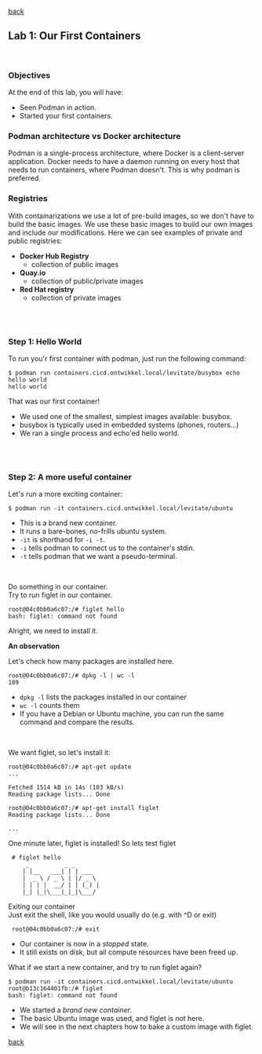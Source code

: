 [back](container_workshop.md)
## Lab 1: Our First Containers

<br />

### Objectives

At the end of this lab, you will have:

- Seen Podman in action.
- Started your first containers.

### Podman architecture vs Docker architecture
Podman is a single-process architecture, where Docker is a client-server application.
Docker needs to have a daemon running on every host that needs to run containers, where Podman doesn't. This is why podman is preferred.

### Registries
With containarizations we use a lot of pre-build images, so we don't have to build the basic images. We use these basic images to build our own images and include our modifications. Here we can see examples of private and public registries:
 
- **Docker Hub Registry**
  - collection of public images
- **Quay.io** 
  - collection of public/private images
- **Red Hat registry**
  - collection of private images

<br />
<br />

### **Step 1:** Hello World

To run you'r first container with podman, just run the following command:
```
$ podman run containers.cicd.ontwikkel.local/levitate/busybox echo hello world
hello world
```
That was our first container!

- We used one of the smallest, simplest images available: busybox.
- busybox is typically used in embedded systems (phones, routers...)
- We ran a single process and echo'ed hello world.

<br />
<br />

### **Step 2:** A more useful container

Let's run a more exciting container:
```
$ podman run -it containers.cicd.ontwikkel.local/levitate/ubuntu
```
- This is a brand new container.
- It runs a bare-bones, no-frills ubuntu system.
- `-it` is shorthand for `-i -t`.
- `-i` tells podman to connect us to the container's stdin.
- `-t` tells podman that we want a pseudo-terminal.

<br />

Do something in our container.\
Try to run figlet in our container.
```
root@04c0bb0a6c07:/# figlet hello
bash: figlet: command not found
```
Alright, we need to install it.

**An observation**

Let's check how many packages are installed here.
```
root@04c0bb0a6c07:/# dpkg -l | wc -l 
189
```
- `dpkg -l` lists the packages installed in our container
- `wc -l` counts them
- If you have a Debian or Ubuntu machine, you can run the same command and compare the results.

<br />

We want figlet, so let's install it:
```
root@04c0bb0a6c07:/# apt-get update
...

Fetched 1514 kB in 14s (103 kB/s) 
Reading package lists... Done

root@04c0bb0a6c07:/# apt-get install figlet
Reading package lists... Done

...
```
One minute later, figlet is installed! So lets test figlet
```
 # figlet hello
     _          _ _
    | |__   ___| | | ___
    |  _ \ / _ \ | |/ _ \
    | | | |  __/ | | (_) |
    |_| |_|\___|_|_|\___/
```

Exiting our container\
Just exit the shell, like you would usually do
(e.g. with ^D or exit)
```
 root@04c0bb0a6c07:/# exit
```
-   Our container is now in a *stopped* state.
-   It still exists on disk, but all compute resources have been freed up.

What if we start a new container, and try to run figlet again?
```
$ podman run -it containers.cicd.ontwikkel.local/levitate/ubuntu 
root@b13c164401fb:/# figlet 
bash: figlet: command not found
```
-   We started a *brand new container*.
-   The basic Ubuntu image was used, and figlet is not here.
-   We will see in the next chapters how to bake a custom image with figlet.

[back](container_workshop.md)
